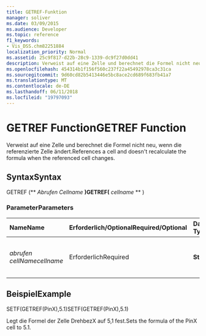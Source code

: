 ```yaml
---
title: GETREF-Funktion
manager: soliver
ms.date: 03/09/2015
ms.audience: Developer
ms.topic: reference
f1_keywords:
- Vis_DSS.chm82251884
localization_priority: Normal
ms.assetid: 25c9f817-d22b-28c9-1339-dc9f27d0dd41
description: Verweist auf eine Zelle und berechnet die Formel nicht neu, wenn die referenzierte Zelle ändert.
ms.openlocfilehash: 454314b1f156f560c237f22a45492978ca3c31ca
ms.sourcegitcommit: 9d60cd82b5413446e5bc8ace2cd689f683fb41a7
ms.translationtype: MT
ms.contentlocale: de-DE
ms.lasthandoff: 06/11/2018
ms.locfileid: "19797093"
---
```

# <a name="getref-function"></a><span data-ttu-id="d97f1-103">GETREF Function</span><span class="sxs-lookup"><span data-stu-id="d97f1-103">GETREF Function</span></span>

<span data-ttu-id="d97f1-104">Verweist auf eine Zelle und berechnet die Formel nicht neu, wenn die referenzierte Zelle ändert.</span><span class="sxs-lookup"><span data-stu-id="d97f1-104">References a cell and doesn't recalculate the formula when the referenced cell changes.</span></span>
  
## <a name="syntax"></a><span data-ttu-id="d97f1-105">Syntax</span><span class="sxs-lookup"><span data-stu-id="d97f1-105">Syntax</span></span>

<span data-ttu-id="d97f1-106">GETREF (** *Abrufen Cellname* **)</span><span class="sxs-lookup"><span data-stu-id="d97f1-106">GETREF(** *cellname* ** )</span></span> 
  
### <a name="parameters"></a><span data-ttu-id="d97f1-107">Parameter</span><span class="sxs-lookup"><span data-stu-id="d97f1-107">Parameters</span></span>

|<span data-ttu-id="d97f1-108">**Name**</span><span class="sxs-lookup"><span data-stu-id="d97f1-108">**Name**</span></span>|<span data-ttu-id="d97f1-109">**Erforderlich/Optional**</span><span class="sxs-lookup"><span data-stu-id="d97f1-109">**Required/Optional**</span></span>|<span data-ttu-id="d97f1-110">**Datentyp**</span><span class="sxs-lookup"><span data-stu-id="d97f1-110">**Data Type**</span></span>|<span data-ttu-id="d97f1-111">**Beschreibung**</span><span class="sxs-lookup"><span data-stu-id="d97f1-111">**Description**</span></span>|
|:-----|:-----|:-----|:-----|
| <span data-ttu-id="d97f1-112">_abrufen cellName_</span><span class="sxs-lookup"><span data-stu-id="d97f1-112">_cellname_</span></span> <br/> |<span data-ttu-id="d97f1-113">Erforderlich</span><span class="sxs-lookup"><span data-stu-id="d97f1-113">Required</span></span>  <br/> |<span data-ttu-id="d97f1-114">**String**</span><span class="sxs-lookup"><span data-stu-id="d97f1-114">**String**</span></span> <br/> |<span data-ttu-id="d97f1-115">Der Name der abzurufenden einen Verweis auf die Zelle.</span><span class="sxs-lookup"><span data-stu-id="d97f1-115">The name of the cell to get a reference to.</span></span>  <br/> |
   
## <a name="example"></a><span data-ttu-id="d97f1-116">Beispiel</span><span class="sxs-lookup"><span data-stu-id="d97f1-116">Example</span></span>

<span data-ttu-id="d97f1-117">SETF(GETREF(PinX),5.1)</span><span class="sxs-lookup"><span data-stu-id="d97f1-117">SETF(GETREF(PinX),5.1)</span></span> 
  
<span data-ttu-id="d97f1-118">Legt die Formel der Zelle DrehbezX auf 5,1 fest.</span><span class="sxs-lookup"><span data-stu-id="d97f1-118">Sets the formula of the PinX cell to 5.1.</span></span> 
  

